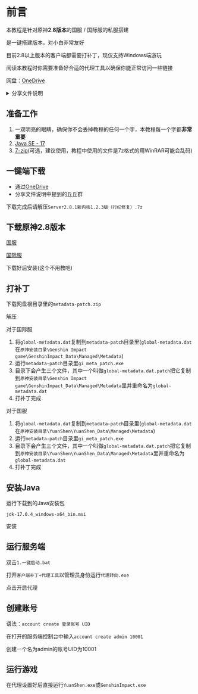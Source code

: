# 前言

本教程是针对原神**2.8版本**的国服 / 国际服的私服搭建

是一键搭建版本，对小白非常友好

目前2.8以上版本的客户端都需要打补丁，现仅支持Windows端游玩

阅读本教程时你需要准备好合适的代理工具以确保你能正常访问一些链接

网盘：[OneDrive](https://1drv.ms/u/s!AlCHIz-J7fPNariJi6eO4IumeZM?e=ZwF37k)

<details>
  <summary>分享文件说明</summary>
  网盘里有关一键搭建的文件全是从某个丘丘群里拿来的，不是本人写的，解压密码：806909677

  2.8的文件在一键端2.8版里
</details>

## 准备工作

1. 一双明亮的眼睛，确保你不会丢掉教程的任何一个字，本教程每一个字都**非常重要**
2. [Java SE - 17](https://www.oracle.com/java/technologies/javase/jdk17-archive-downloads.html)
3. [7-zip](https://www.7-zip.org/)(可选，建议使用，教程中使用的文件是7z格式的用WinRAR可能会乱码)

## 一键端下载

- 通过[OneDrive](https://1drv.ms/u/s!AlCHIz-J7fPNariJi6eO4IumeZM?e=ZwF37k)
- 分享文件说明中提到的丘丘群

下载完成后请解压`Server2.8.1新内核1.2.3版（行纪修复）.7z`

## 下载原神2.8版本

[国服](https://ys.mihoyo.com/)

[国际服](https://genshin.hoyoverse.com/)

下载好后安装(这个不用教吧)

## 打补丁

下载网盘根目录里的`metadata-patch.zip`

解压

对于国际服

1. 将`global-metadata.dat`复制到`metadata-patch`目录里(`global-metadata.dat`在`原神安装目录\Genshin Impact game\GenshinImpact_Data\Managed\Metadata`)
2. 运行`metadata-patch`目录里`gi_meta_patch.exe`
3. 目录下会产生三个文件，其中一个叫做`global-metadata.dat.patch`把它复制到`原神安装目录\Genshin Impact game\GenshinImpact_Data\Managed\Metadata`里并重命名为`global-metadata.dat`
4. 打补丁完成

对于国服

1. 将`global-metadata.dat`复制到`metadata-patch`目录里(`global-metadata.dat`在`原神安装目录\YuanShen\YuanShen_Data\Managed\Metadata`)
2. 运行`metadata-patch`目录里`gi_meta_patch.exe`
3. 目录下会产生三个文件，其中一个叫做`global-metadata.dat.patch`把它复制到`原神安装目录\YuanShen\YuanShen_Data\Managed\Metadata`里并重命名为`global-metadata.dat`
4. 打补丁完成

## 安装Java

运行下载到的Java安装包

`jdk-17.0.4_windows-x64_bin.msi`

安装

## 运行服务端

双击`1.一键启动.bat`

打开`客户端补丁+代理工具`以管理员身份运行`代理转向.exe`

点击开启代理

## 创建账号

语法：`account create 登录账号 UID`

在打开的服务端控制台中输入`account create admin 10001`

创建一个名为admin的账号UID为10001

<!--## 授权

账号创建完成后是没有执行命令的权限的需要授权执行命令的权限才能使用命令

在上面我们创建了一个名叫admin的用户，UID为10001

所以使用`permission add @10001 *`给admin账户添加命令执行权

如果提示UID不存在请在游戏进门后过完选人剧情后再执行-->

## 运行游戏

在代理设置好后直接运行`YuanShen.exe`或`GenshinImpact.exe`